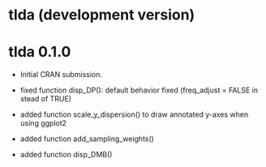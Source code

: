 # tlda (development version)

# tlda 0.1.0

* Initial CRAN submission.



* fixed function disp_DP(): default behavior fixed (freq_adjust = FALSE in stead of TRUE)
* added function scale_y_dispersion() to draw annotated y-axes when using ggplot2
* added function add_sampling_weights()
* added function disp_DMB()